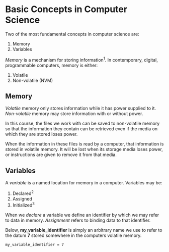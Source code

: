 # Basic Concepts in Computer Science

Two of the most fundamental concepts in computer science are:

1. Memory
2. Variables

*Memory* is a mechanism for storing information<sup>1</sup>. In contemporary, digital, programmable computers, memory is either:

1. Volatile
2. Non-volatile (NVM)

## Memory

*Volatile* memory only stores information while it has power supplied to it. *Non-volatile* memory may store information with or without power.

In this course, the files we work with can be saved to non-volatile memory so that the information they contain can be retrieved even if the media on which they are stored loses power. 

When the information in these files is read by a computer, that information is stored in volatile memory. It will be lost when its storage media loses power, or instructions are given to remove it from that media.

## Variables

A *variable* is a named location for memory in a computer. Variables may be:

1. Declared<sup>2</sup>
2. Assigned
3. Initialized<sup>3</sup>

When we *declare* a variable we define an identifier by which we may refer to data in memory. *Assignment* refers to binding data to that identifier. 

Below, __my_variable_identifier__ is simply an arbitrary name we use to refer to the datum __7__ stored somewhere in the computers volatile memory.

```my_variable_identifier = 7```

